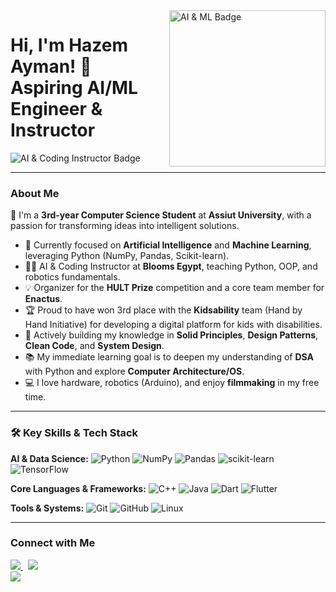 <img width="250" align="right" src="https://img.shields.io/badge/AI%20%26%20ML-Focused-FF4500?style=for-the-badge&logo=tensorflow&logoColor=white" alt="AI & ML Badge">

# Hi, I'm Hazem Ayman! 🤖 Aspiring AI/ML Engineer & Instructor

<p align="left">
    <img src="https://img.shields.io/badge/CS%20Student%20@%20Assiut%20University%20%7C%20AI%20&%20Coding%20Instructor-f75c7e?style=for-the-badge&logo=python&logoColor=white" alt="AI & Coding Instructor Badge">
</p>

---

### About Me

👋 I'm a **3rd-year Computer Science Student** at **Assiut University**, with a passion for transforming ideas into intelligent solutions.

- 🧠 Currently focused on **Artificial Intelligence** and **Machine Learning**, leveraging Python (NumPy, Pandas, Scikit-learn).
- 👨‍🏫 AI & Coding Instructor at **Blooms Egypt**, teaching Python, OOP, and robotics fundamentals.
- 💡 Organizer for the **HULT Prize** competition and a core team member for **Enactus**.
- 🏆 Proud to have won 3rd place with the **Kidsability** team (Hand by Hand Initiative) for developing a digital platform for kids with disabilities.
- 🌱 Actively building my knowledge in **Solid Principles**, **Design Patterns**, **Clean Code**, and **System Design**.
- 📚 My immediate learning goal is to deepen my understanding of **DSA** with Python and explore **Computer Architecture/OS**.
- 💻 I love hardware, robotics (Arduino), and enjoy **filmmaking** in my free time.

---

### 🛠 Key Skills & Tech Stack

**AI & Data Science:**
![Python](https://img.shields.io/badge/Python-3776AB?style=for-the-badge&logo=python&logoColor=white)
![NumPy](https://img.shields.io/badge/NumPy-013243?style=for-the-badge&logo=numpy&logoColor=white)
![Pandas](https://img.shields.io/badge/Pandas-150458?style=for-the-badge&logo=pandas&logoColor=white)
![scikit-learn](https://img.shields.io/badge/scikit--learn-F7931E?style=for-the-badge&logo=scikit-learn&logoColor=white)
![TensorFlow](https://img.shields.io/badge/TensorFlow-FF6F00?style=for-the-badge&logo=tensorflow&logoColor=white)

**Core Languages & Frameworks:**
![C++](https://img.shields.io/badge/C%2B%2B-00599C?style=for-the-badge&logo=c%2B%2B&logoColor=white)
![Java](https://img.shields.io/badge/Java-007396?style=for-the-badge&logo=java&logoColor=white)
![Dart](https://img.shields.io/badge/Dart-0175C2?style=for-the-badge&logo=dart&logoColor=white)
![Flutter](https://img.shields.io/badge/Flutter-02569B?style=for-the-badge&logo=flutter&logoColor=white)


**Tools & Systems:**
![Git](https://img.shields.io/badge/Git-F05032?style=for-the-badge&logo=git&logoColor=white)
![GitHub](https://img.shields.io/badge/GitHub-181717?style=for-the-badge&logo=github&logoColor=white)
![Linux](https://img.shields.io/badge/Linux-FCC624?style=for-the-badge&logo=linux&logoColor=black)


---

### Connect with Me

<a href="https://linkedin.com/in/hazemaymanhs" target="_blank">
    <img src="https://img.shields.io/badge/LinkedIn-0077B5?style=for-the-badge&logo=linkedin&logoColor=white"/>
</a>
&nbsp;
<a href="https://facebook.com/HAJ4589KSA" target="_blank">
    <img src="https://img.shields.io/badge/Facebook-1877F2?style=for-the-badge&logo=facebook&logoColor=white"/>
</a>

<br/>

<a href="https://komarev.com/ghpvc/?username=hazemayman&style=for-the-badge">
    <img src="https://komarev.com/ghpvc/?username=hazemayman&style=for-the-badge">
</a>
